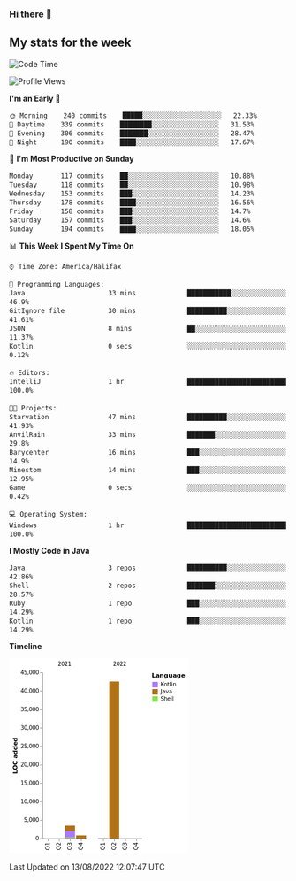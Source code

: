 ### Hi there 👋

## My stats for the week
<!--START_SECTION:waka-->
![Code Time](http://img.shields.io/badge/Code%20Time-370%20hrs%205%20mins-blue)

![Profile Views](http://img.shields.io/badge/Profile%20Views-0-blue)

**I'm an Early 🐤** 

```text
🌞 Morning    240 commits    █████░░░░░░░░░░░░░░░░░░░░   22.33% 
🌆 Daytime    339 commits    ████████░░░░░░░░░░░░░░░░░   31.53% 
🌃 Evening    306 commits    ███████░░░░░░░░░░░░░░░░░░   28.47% 
🌙 Night      190 commits    ████░░░░░░░░░░░░░░░░░░░░░   17.67%

```
📅 **I'm Most Productive on Sunday** 

```text
Monday       117 commits    ██░░░░░░░░░░░░░░░░░░░░░░░   10.88% 
Tuesday      118 commits    ██░░░░░░░░░░░░░░░░░░░░░░░   10.98% 
Wednesday    153 commits    ███░░░░░░░░░░░░░░░░░░░░░░   14.23% 
Thursday     178 commits    ████░░░░░░░░░░░░░░░░░░░░░   16.56% 
Friday       158 commits    ███░░░░░░░░░░░░░░░░░░░░░░   14.7% 
Saturday     157 commits    ███░░░░░░░░░░░░░░░░░░░░░░   14.6% 
Sunday       194 commits    ████░░░░░░░░░░░░░░░░░░░░░   18.05%

```


📊 **This Week I Spent My Time On** 

```text
⌚︎ Time Zone: America/Halifax

💬 Programming Languages: 
Java                     33 mins             ███████████░░░░░░░░░░░░░░   46.9% 
GitIgnore file           30 mins             ██████████░░░░░░░░░░░░░░░   41.61% 
JSON                     8 mins              ██░░░░░░░░░░░░░░░░░░░░░░░   11.37% 
Kotlin                   0 secs              ░░░░░░░░░░░░░░░░░░░░░░░░░   0.12%

🔥 Editors: 
IntelliJ                 1 hr                █████████████████████████   100.0%

🐱‍💻 Projects: 
Starvation               47 mins             ██████████░░░░░░░░░░░░░░░   41.93% 
AnvilRain                33 mins             ███████░░░░░░░░░░░░░░░░░░   29.8% 
Barycenter               16 mins             ███░░░░░░░░░░░░░░░░░░░░░░   14.9% 
Minestom                 14 mins             ███░░░░░░░░░░░░░░░░░░░░░░   12.95% 
Game                     0 secs              ░░░░░░░░░░░░░░░░░░░░░░░░░   0.42%

💻 Operating System: 
Windows                  1 hr                █████████████████████████   100.0%

```

**I Mostly Code in Java** 

```text
Java                     3 repos             ██████████░░░░░░░░░░░░░░░   42.86% 
Shell                    2 repos             ███████░░░░░░░░░░░░░░░░░░   28.57% 
Ruby                     1 repo              ███░░░░░░░░░░░░░░░░░░░░░░   14.29% 
Kotlin                   1 repo              ███░░░░░░░░░░░░░░░░░░░░░░   14.29%

```


**Timeline**

![Chart not found](https://raw.githubusercontent.com/lyndseyy/lyndseyy/main/charts/bar_graph.png) 


 Last Updated on 13/08/2022 12:07:47 UTC
<!--END_SECTION:waka-->